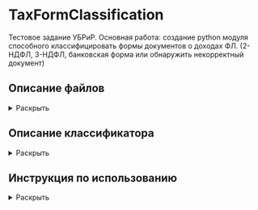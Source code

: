# TaxFormClassification

Тестовое задание УБРиР.
Основная работа: создание python модуля способного классифицировать формы документов о доходах ФЛ. (2-НДФЛ, 3-НДФЛ, банковская форма или обнаружить некорректный документ)

## Описание файлов
<details>
  <summary>Раскрыть</summary><br/>
  
  1. 1_SQL_queries.txt - Текстовый документ с SQL запросами к первому заданию
  2. 2_ClassicML_DefaultDet.ipynb - Блокнот с основными шагами по выполнению задания 2.
  3. TaxFormClassificator.py - Python модуль выполняющий классификацию документов.
  4. model - архив с обученной tensorflow моделью, используемой классификатором
  5. requirements.txt - используемые библиотеки
  
</details>

## Описание классификатора
<details>
  <summary>Раскрыть</summary><br/>
  Классификатор представляет собой Python класс, который вы можете импортировать как модуль и использовать
  следуя инструкции ниже. 
  
  На изображениях высокого качества ошибки маловероятны. В случаях низкого разрешения, скошенной перспективы и размытости,
  точность снижается. В связи с невысоким количество тестовых изображений, я могу дать лишь приблизительные показания точности.
  Также у классификатора возможно настроить чувствительность к неизвестным документам.
  На сканированных документах - свыше 95%
  На неровно сфотографированных документах - около 75%
  
  Так как используемый процесс распознавания текста очень медленный, обработка одного изображения может занимать до 20 секунд.
  
  ## Принцип работы:
  Классификация происходит путем комбинации двух методов: сравнение текста и использование нейронной сети. Оба метода дают
  ошибки разного рода и могут корректировать друг друга.<br/>
  Перед применением этих методов изображения проходят подготовительные этапы. Они включают в себя:
  * Исправление перспективы. Если документ на изображении размещен под углом и имеет фон, программа пытается повернуть его, 
  чтобы получить вид сверху. Этот шаг не всегда успешен, если границы листа и фона нечеткие, в этих случаях документ остается
  неизменным
  * Исправление наклона. Программа находит минимальный прямоугольник, в котором располагается весь текст и вычисляет угол его
  поворота. Поворот с этим углом применяется на все изображение.
  * Исправление тени путем выравнивания среднего значения цвета по всему изображению. Также происходит увеличение контрастности.
  * Исправление поворота происходит во время процесса распознавания текста.
  * Распознавание текста происходит на увеличенных изображениях (4000 пикселей сторона), а нейронная сеть уменьшает изображения до
  224х224 пискелей.
  
  Классификаторы:
  * Сравнение текста
    После подготовки изображения из документа извлекается текст путем применения программы tesseract. Полученный текст сравнивается
    с заранее заданными ключевыми словами из документов путем использования расстояния Левенштейна. Среднее значение результатов для 
    каждого класса трансформируются в вероятности принадлежности к классу.
   * Нейронная сеть
    Для классификации была обучена последовательная сверточная нейронная сеть с 6 обучаемыми слоями. Тренировочный сет был дополнен
    несколькими десятками изображений взятых из интернета и аугментирован. Был добавлен случайный шум, поворот и зум. Также для
    предотвращения оверфита был сформирован небольшой валидационный сет (30 изображений).
    Архитектура модели:
    Тип слоя   Кол-во фильтров/нейронов  Размер окна    Шаги    Активация
    Convolutional         16                 12          3        relu
    Convolutional         32                  7          2        relu
    Convolutional         64                  3          1        relu
    MaxPooloing
    Convolutional        128                  3          1        relu
    MaxPooloing
    Flatten
    Dropout(0.3)
    Dense                256                                      relu
    Dropout(0.3)
    Dense                 4                                      softmax          
  
  * Объединение результатов двух классификаторов
   Результаты объединяются используя специально подобранную схему.
   В случаях когда оба классификатора считают, что получен документ принадлижащий к одному из известных классов их результаты
   суммируются, давая больше веса текстовому классификатору. В случаях если текстовый классификатор считает, что документ принадлежит к неизвестному
   классу, используется предсказание нейронной сети, но только в том случае если она в нем уверена. И в случаях когда нейронная сеть 
   считает, что документ принадлежит к неизвестному, её вклад в общий прогноз занижается.
</details>
    
## Инструкция по использованию
<details> <summary>Раскрыть</summary><br/>
  
  Подготовка. Убедитесь, что у вас установлены необходимые python библиотеки указанные в requirements.txt. <br/>
  
  В особенности: <br/>
  * tensorflow > 2.0.0 (лучше 2.3.0)
  * tesserocr (вместе с tesseract, который должен установится по умолчанию вместе с tesserocr)
  * pdf2image
  * fuzzywuzzy (используется для сравнения текста)
  * cv2, numpy, scipy, PIL
   
   Так как tesseract выполняет OCR достаточно медленно, обработка одного изображения может занимать до 20 секунд

   ```python
   # Из за особенностей работы tensorflow, необходимо импортировать модуль tensorflow as tf
   import tensorflow as tf
   import TaxFormClassificator
   # Иницируйте классификатор. На этой стадии он загрузит tf модель
   clf = TaxFormClassificator.TaxFormClf()
   # Вызовите метод predict указав папку с изображениями
   predictions = clf.predict('folder_with_images')

   predictions
   >>> {filename_1.jpg: 'НДФЛ2', filename_2.jpg: 'НДФЛ3'}
   ```

   После выполнения метода predict, также сохраняются дополнительные атрибуты

   ```python
   # Названия классов
   clf.class_names 
   >>> ['2НДФЛ', '3НДФЛ', 'Форма банка', 'Неизвестный документ']
   
   # Предсказанные классы, соответствующие индексам в class_names. 
   # Порядок соответствует clf.img_names аттрибуту
   clf.pred_labels
   >>> array([1, 0, 1], dtype=int64)
   
   # 2d array с предсказанными вероятностями. 
   # Трансформируется в pred_labels путем np.argmax(probas, axis=1)
   clf.pred_probas
   # Аналогично, отдельно для CNN и OCR
   clf.cnn_probas
   clf.ocr_probas 
   
   # Лист с проведенными поворотами изображений (0, 90, 180, 270)
   clf.rotations
   >>> [270, 0, 0]
   
   # List с обработанными np.array изображениями
   clf.proc_images
   # List с полученными текстами, string
   clf.texts
   # Список имен файлов
   clf.img_names
   >>> ['12.png', '71.png', '9.png']

   ```
   Допускается использование классификатора на уже загруженных и обработанных изображениях, 
   полученных методом _load_process_images.
   Результат кода будет идентичен вызову метода predict.

   ```python
   import tensorflow as tf
   import TaxFormClassificator
   clf = TaxFormClassificator.TaxFormClf()

   # Загружаем изображения
   images, img_names = clf._read_images_from_folder('folder_with_images')
   # Обработка (возможен некорректный поворот)
   proc_imgs = clf._preprocess_images(images, img_names)
   # Извлечение текста и исправление поворота
   proc_imgs, texts = clf._extract_text_fix_orient(proc_imgs, img_names)
        
   # Классифицируем
   predictions = clf._form_predictions(proc_imgs, texts, img_names)
   ```

</details>
    









